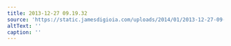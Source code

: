 ```yaml
---
title: 2013-12-27 09.19.32
source: 'https://static.jamesdigioia.com/uploads/2014/01/2013-12-27-09-19-32-scaled.jpg'
altText: ''
caption: ''
---
```


